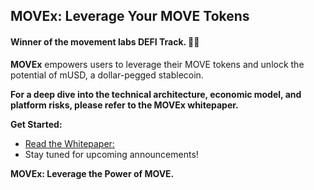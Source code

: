 ## MOVEx: Leverage Your MOVE Tokens
#### Winner of the movement labs DEFI Track. 🚀🚀


**MOVEx** empowers users to leverage their MOVE tokens and unlock the potential of mUSD, a dollar-pegged stablecoin. 

**For a deep dive into the technical architecture, economic model, and platform risks, please refer to the MOVEx whitepaper.**

**Get Started:**

* [Read the Whitepaper:](https://movex-1.gitbook.io/movex/)
* Stay tuned for upcoming announcements!

**MOVEx: Leverage the Power of MOVE.**

